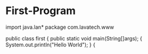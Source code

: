 # First-Program


import java.lan*
package com.lavatech.www

public class first
 {
 public static void main(String[]args);
 {
    System.out.println("Hello World");
 }
 {

